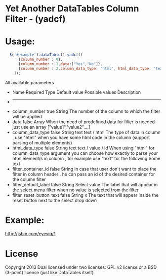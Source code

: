 Yet Another DataTables Column Filter - (yadcf)
=====

Usage:
=====

```javascript
  $('#example').dataTable().yadcf([
      {column_number : 0},
      {column_number : 1,data:["Yes","No"]},
      {column_number : 2,column_data_type: "html", html_data_type: "text"}
    ]);
```

All available parameters


* Name  					Required		Type		Default value		Possible values			Description
* ---------------------------------------------------------------------------------------------------------------------------------------------------------------------------------------------
* column_number				true			String													The number of the column to which the filter will be applied
* data						false			Array													When the need of predefined data for filter is needed just use an array ["value1","value2"....] 
* column_data_type			false			String		text				text / html				The type of data in column , use "html" when you have some html code in the column (support parsing of multiple elements)
* html_data_type			false			String		text				text / value / id		When using "html" for column_data_type argument you can choose how exactly to parse your html element/s in column , for example use "text" for the following <span class="someClass">Some text</span>
* filter_container_id		false			String													In case that user don't want to place the filter in column header , he can pass an id of the desired container for the column filter 
* filter_default_label		false			String		Select value								The label that will appear in the select menu filter when no value is selected from the filter
* filter_reset_button_text	false			String		x											The text that will appear inside the reset button next to the select drop down


Example:
=====

http://jsbin.com/eyeviq/1

License
=====

Copyright 2013
Dual licensed under two licenses: GPL v2 license or a BSD (3-point) license (just like DataTables itself)

